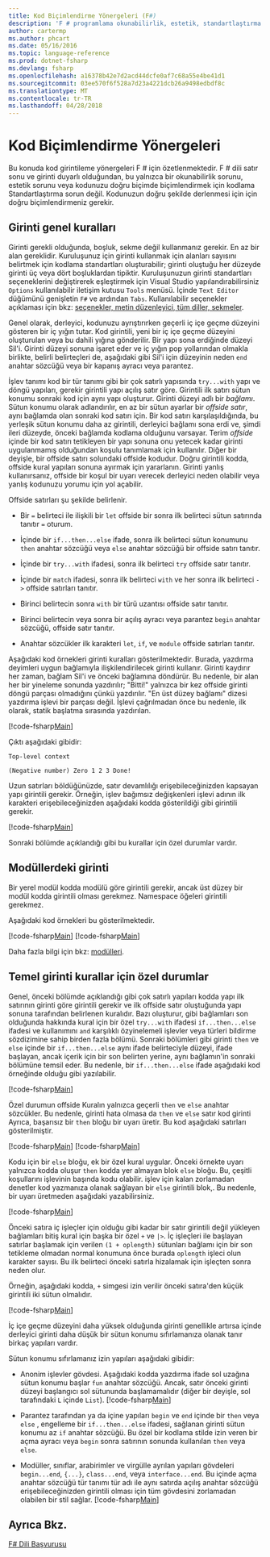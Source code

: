 ```yaml
---
title: Kod Biçimlendirme Yönergeleri (F#)
description: 'F # programlama okunabilirlik, estetik, standartlaştırma ve derleme dili için kod girintileme biçimlendirme yönergeleri öğrenin.'
author: cartermp
ms.author: phcart
ms.date: 05/16/2016
ms.topic: language-reference
ms.prod: dotnet-fsharp
ms.devlang: fsharp
ms.openlocfilehash: a16378b42e7d2acd44dcfe0af7c68a55e4be41d1
ms.sourcegitcommit: 03ee570f6f528a7d23a4221dcb26a9498edbdf8c
ms.translationtype: MT
ms.contentlocale: tr-TR
ms.lasthandoff: 04/28/2018
---
```

# <a name="code-formatting-guidelines"></a>Kod Biçimlendirme Yönergeleri

Bu konuda kod girintileme yönergeleri F # için özetlenmektedir. F # dili satır sonu ve girinti duyarlı olduğundan, bu yalnızca bir okunabilirlik sorunu, estetik sorunu veya kodunuzu doğru biçimde biçimlendirmek için kodlama Standartlaştırma sorun değil. Kodunuzun doğru şekilde derlenmesi için için doğru biçimlendirmeniz gerekir.


## <a name="general-rules-for-indentation"></a>Girinti genel kuralları
Girinti gerekli olduğunda, boşluk, sekme değil kullanmanız gerekir. En az bir alan gereklidir. Kuruluşunuz için girinti kullanmak için alanları sayısını belirtmek için kodlama standartları oluşturabilir; girinti oluştuğu her düzeyde girinti üç veya dört boşluklardan tipiktir. Kuruluşunuzun girinti standartları seçeneklerini değiştirerek eşleştirmek için Visual Studio yapılandırabilirsiniz `Options` kullanılabilir iletişim kutusu `Tools` menüsü. İçinde `Text Editor` düğümünü genişletin `F#` ve ardından `Tabs`. Kullanılabilir seçenekler açıklaması için bkz: [seçenekler, metin düzenleyici, tüm diller, sekmeler](https://msdn.microsoft.com/library/7sffa753.aspx).

Genel olarak, derleyici, kodunuzu ayrıştırırken geçerli iç içe geçme düzeyini gösteren bir iç yığın tutar. Kod girintili, yeni bir iç içe geçme düzeyini oluşturulan veya bu dahili yığına gönderilir. Bir yapı sona erdiğinde düzeyi Sil'i. Girinti düzeyi sonuna işaret eder ve iç yığın pop yollarından olmakla birlikte, belirli belirteçleri de, aşağıdaki gibi Sil'i için düzeyinin neden `end` anahtar sözcüğü veya bir kapanış ayracı veya parantez.

İşlev tanımı kod bir tür tanımı gibi bir çok satırlı yapısında `try...with` yapı ve döngü yapıları, gerekir girintili yapı açılış satır göre. Girintili ilk satırı sütun konumu sonraki kod için aynı yapı oluşturur. Girinti düzeyi adlı bir *bağlamı*. Sütun konumu olarak adlandırılır, en az bir sütun ayarlar bir *offside satır*, aynı bağlamda olan sonraki kod satırı için. Bir kod satırı karşılaşıldığında, bu yerleşik sütun konumu daha az girintili, derleyici bağlamı sona erdi ve, şimdi ileri düzeyde, önceki bağlamda kodlama olduğunu varsayar. Terim *offside* içinde bir kod satırı tetikleyen bir yapı sonuna onu yetecek kadar girinti uygulanmamış olduğundan koşulu tanımlamak için kullanılır. Diğer bir deyişle, bir offside satırı solundaki offside kodudur. Doğru girintili kodda, offside kural yapıları sonuna ayırmak için yararlanın. Girinti yanlış kullanırsanız, offside bir koşul bir uyarı verecek derleyici neden olabilir veya yanlış kodunuzu yorumu için yol açabilir.

Offside satırları şu şekilde belirlenir.


- Bir `=` belirteci ile ilişkili bir `let` offside bir sonra ilk belirteci sütun satırında tanıtır `=` oturum.


- İçinde bir `if...then...else` ifade, sonra ilk belirteci sütun konumunu `then` anahtar sözcüğü veya `else` anahtar sözcüğü bir offside satırı tanıtır.


- İçinde bir `try...with` ifadesi, sonra ilk belirteci `try` offside satır tanıtır.


- İçinde bir `match` ifadesi, sonra ilk belirteci `with` ve her sonra ilk belirteci `->` offside satırları tanıtır.


- Birinci belirtecin sonra `with` bir türü uzantısı offside satır tanıtır.


- Birinci belirtecin veya sonra bir açılış ayracı veya parantez `begin` anahtar sözcüğü, offside satır tanıtır.


- Anahtar sözcükler ilk karakteri `let`, `if`, ve `module` offside satırları tanıtır.


Aşağıdaki kod örnekleri girinti kuralları gösterilmektedir. Burada, yazdırma deyimleri uygun bağlamıyla ilişkilendirilecek girinti kullanır. Girinti kaydırır her zaman, bağlam Sil'i ve önceki bağlamına döndürür. Bu nedenle, bir alan her bir yineleme sonunda yazdırılır; "Bitti!" yalnızca bir kez offside girinti döngü parçası olmadığını çünkü yazdırılır. "En üst düzey bağlamı" dizesi yazdırma işlevi bir parçası değil. İşlevi çağrılmadan önce bu nedenle, ilk olarak, statik başlatma sırasında yazdırılan.

[!code-fsharp[Main](../../../samples/snippets/fsharp/code-formatting/snippet1.fs)]

Çıktı aşağıdaki gibidir:

```
Top-level context

(Negative number) Zero 1 2 3 Done!
```

Uzun satırları böldüğünüzde, satır devamlılığı erişebileceğinizden kapsayan yapı girintili gerekir. Örneğin, işlev bağımsız değişkenleri işlevi adının ilk karakteri erişebileceğinizden aşağıdaki kodda gösterildiği gibi girintili gerekir.

[!code-fsharp[Main](../../../samples/snippets/fsharp/code-formatting/snippet2.fs)]

Sonraki bölümde açıklandığı gibi bu kurallar için özel durumlar vardır.


## <a name="indentation-in-modules"></a>Modüllerdeki girinti
Bir yerel modül kodda modülü göre girintili gerekir, ancak üst düzey bir modül kodda girintili olması gerekmez. Namespace öğeleri girintili gerekmez.

Aşağıdaki kod örnekleri bu gösterilmektedir.

[!code-fsharp[Main](../../../samples/snippets/fsharp/code-formatting/snippet3.fs)]
[!code-fsharp[Main](../../../samples/snippets/fsharp/code-formatting/snippet4.fs)]

Daha fazla bilgi için bkz: [modülleri](modules.md).


## <a name="exceptions-to-the-basic-indentation-rules"></a>Temel girinti kurallar için özel durumlar
Genel, önceki bölümde açıklandığı gibi çok satırlı yapıları kodda yapı ilk satırının girinti göre girintili gerekir ve ilk offside satır oluştuğunda yapı sonuna tarafından belirlenen kuralıdır. Bazı oluşturur, gibi bağlamları son olduğunda hakkında kural için bir özel `try...with` ifadesi `if...then...else` ifadesi ve kullanımını `and` karşılıklı özyinelemeli işlevler veya türleri bildirme sözdizimine sahip birden fazla bölümü. Sonraki bölümleri gibi girinti `then` ve `else` içinde bir `if...then...else` aynı ifade belirteciyle düzeyi, ifade başlayan, ancak içerik için bir son belirten yerine, aynı bağlamın'in sonraki bölümüne temsil eder. Bu nedenle, bir `if...then...else` ifade aşağıdaki kod örneğinde olduğu gibi yazılabilir.

[!code-fsharp[Main](../../../samples/snippets/fsharp/code-formatting/snippet5.fs)]

Özel durumun offside Kuralın yalnızca geçerli `then` ve `else` anahtar sözcükler. Bu nedenle, girinti hata olmasa da `then` ve `else` satır kod girinti Ayrıca, başarısız bir `then` bloğu bir uyarı üretir. Bu kod aşağıdaki satırları gösterilmiştir.

[!code-fsharp[Main](../../../samples/snippets/fsharp/code-formatting/snippet6.fs)]
[!code-fsharp[Main](../../../samples/snippets/fsharp/code-formatting/snippet7.fs)]

Kodu için bir `else` bloğu, ek bir özel kural uygular. Önceki örnekte uyarı yalnızca kodda oluşur `then` kodda yer almayan blok `else` bloğu. Bu, çeşitli koşullarını işlevinin başında kodu olabilir. işlev için kalan zorlamadan denetler kod yazmanıza olanak sağlayan bir `else` girintili blok,. Bu nedenle, bir uyarı üretmeden aşağıdaki yazabilirsiniz.

[!code-fsharp[Main](../../../samples/snippets/fsharp/code-formatting/snippet8.fs)]

Önceki satıra iç işleçler için olduğu gibi kadar bir satır girintili değil yükleyen bağlamları bitiş kural için başka bir özel `+` ve `|>`. İç işleçleri ile başlayan satırlar başlamak için verilen `(1 + oplength)` sütunları bağlamı için bir son tetikleme olmadan normal konumuna önce burada `oplength` işleci olun karakter sayısı. Bu ilk belirteci önceki satırla hizalamak için işleçten sonra neden olur.

Örneğin, aşağıdaki kodda, `+` simgesi izin verilir önceki satıra'den küçük girintili iki sütun olmalıdır.

[!code-fsharp[Main](../../../samples/snippets/fsharp/code-formatting/snippet9.fs)]

İç içe geçme düzeyini daha yüksek olduğunda girinti genellikle artırsa içinde derleyici girinti daha düşük bir sütun konumu sıfırlamanıza olanak tanır birkaç yapıları vardır.

Sütun konumu sıfırlamanız izin yapıları aşağıdaki gibidir:


- Anonim işlevler gövdesi. Aşağıdaki kodda yazdırma ifade sol uzağına sütun konumu başlar `fun` anahtar sözcüğü. Ancak, satır önceki girinti düzeyi başlangıcı sol sütununda başlamamalıdır (diğer bir deyişle, sol tarafındaki `L` içinde `List`).
[!code-fsharp[Main](../../../samples/snippets/fsharp/code-formatting/snippet10.fs)]

- Parantez tarafından ya da içine yapıları `begin` ve `end` içinde bir `then` veya `else` , engelleme bir `if...then...else` ifadesi, sağlanan girinti sütun konumu az `if` anahtar sözcüğü. Bu özel bir kodlama stilde izin veren bir açma ayracı veya `begin` sonra satırının sonunda kullanılan `then` veya `else`.


- Modüller, sınıflar, arabirimler ve virgülle ayrılan yapıları gövdeleri `begin...end`, `{...}`, `class...end`, veya `interface...end`. Bu içinde açma anahtar sözcüğü tür tanımı tür adı ile aynı satırda açılış anahtar sözcüğü erişebileceğinizden girintili olması için tüm gövdesini zorlamadan olabilen bir stil sağlar.
[!code-fsharp[Main](../../../samples/snippets/fsharp/code-formatting/snippet13.fs)]


## <a name="see-also"></a>Ayrıca Bkz.
[F# Dili Başvurusu](index.md)
